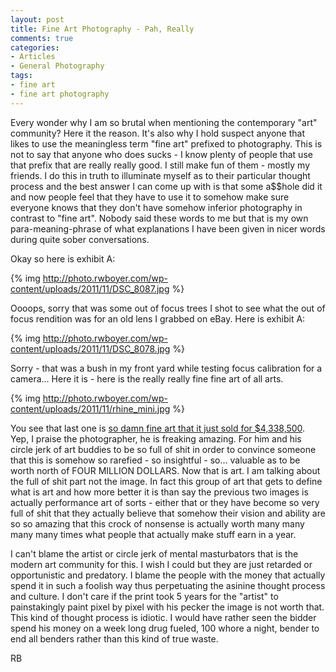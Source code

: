 ```yaml
---
layout: post
title: Fine Art Photography - Pah, Really
comments: true
categories:
- Articles
- General Photography
tags:
- fine art
- fine art photography
---
```

Every wonder why I am so brutal when mentioning the contemporary "art" community? Here it the reason. It's also why I hold suspect anyone that likes to use the meaningless term "fine art" prefixed to photography. This is not to say that anyone who does sucks - I know plenty of people that use that prefix that are really really good. I still make fun of them - mostly my friends. I do this in truth to illuminate myself as to their particular thought process and the best answer I can come up with is that some a$$hole did it and now people feel that they have to use it to somehow make sure everyone knows that they don't have somehow inferior photography in contrast to "fine art". Nobody said these words to me but that is my own para-meaning-phrase of what explanations I have been given in nicer words during quite sober conversations.

Okay so here is exhibit A:

{% img http://photo.rwboyer.com/wp-content/uploads/2011/11/DSC_8087.jpg %}

Oooops, sorry that was some out of focus trees I shot to see what the out of focus rendition was for an old lens I grabbed on eBay. Here is exhibit A:

{% img http://photo.rwboyer.com/wp-content/uploads/2011/11/DSC_8078.jpg %}

Sorry - that was a bush in my front yard while testing focus calibration for a camera... Here it is - here is the really really fine fine art of all arts.

{% img http://photo.rwboyer.com/wp-content/uploads/2011/11/rhine_mini.jpg %}

You see that last one is <a href="http://www.petapixel.com/2011/11/09/gurksy-photo-of-rhine-sells-for-4-3m-becomes-worlds-most-expensive-pic/">so damn fine art that it just sold for $4,338,500</a>. Yep, I praise the photographer, he is freaking amazing. For him and his circle jerk of art buddies to be so full of shit in order to convince someone that this is somehow so rarefied - so insightful - so... valuable as to be worth north of FOUR MILLION DOLLARS. Now that is art. I am talking about the full of shit part not the image. In fact this group of art that gets to define what is art and how more better it is than say the previous two images is actually performance art of sorts - either that or they have become so very full of shit that they actually believe that somehow their vision and ability are so so amazing that this crock of nonsense is actually worth many many many many times what people that actually make stuff earn in a year.

I can't blame the artist or circle jerk of mental masturbators that is the modern art community for this. I wish I could but they are just retarded or opportunistic and predatory. I blame the people with the money that actually spend it in such a foolish way thus perpetuating the asinine thought process and culture. I don't care if the print took 5 years for the "artist" to painstakingly paint pixel by pixel with his pecker the image is not worth that. This kind of thought process is idiotic. I would have rather seen the bidder spend his money on a week long drug fueled, 100 whore a night, bender to end all benders rather than this kind of true waste.

RB